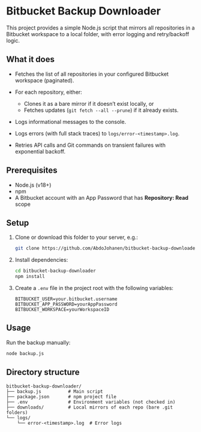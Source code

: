 # Bitbucket Backup Downloader

This project provides a simple Node.js script that mirrors all repositories in a Bitbucket workspace to a local folder, with error logging and retry/backoff logic.

## What it does

* Fetches the list of all repositories in your configured Bitbucket workspace (paginated).
* For each repository, either:

  * Clones it as a bare mirror if it doesn’t exist locally, or
  * Fetches updates (`git fetch --all --prune`) if it already exists.
* Logs informational messages to the console.
* Logs errors (with full stack traces) to `logs/error-<timestamp>.log`.
* Retries API calls and Git commands on transient failures with exponential backoff.

## Prerequisites

* Node.js (v18+)
* npm
* A Bitbucket account with an App Password that has **Repository: Read** scope

## Setup

1. Clone or download this folder to your server, e.g.:

   ```bash
   git clone https://github.com/AbdoJohanen/bitbucket-backup-downloader.git
   ```
2. Install dependencies:

   ```bash
   cd bitbucket-backup-downloader
   npm install
   ```
3. Create a `.env` file in the project root with the following variables:

   ```dotenv
   BITBUCKET_USER=your.bitbucket.username
   BITBUCKET_APP_PASSWORD=yourAppPassword
   BITBUCKET_WORKSPACE=yourWorkspaceID
   ```

## Usage

Run the backup manually:

```bash
node backup.js
```

## Directory structure

```
bitbucket-backup-downloader/
├── backup.js          # Main script
├── package.json       # npm project file
├── .env               # Environment variables (not checked in)
├── downloads/         # Local mirrors of each repo (bare .git folders)
└── logs/
    └── error-<timestamp>.log  # Error logs
```

